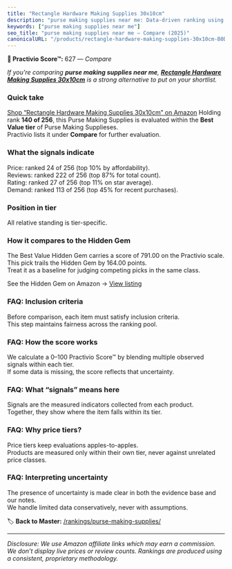 ```yaml
---
title: "Rectangle Hardware Making Supplies 30x10cm"
description: "purse making supplies near me: Data-driven ranking using the Practivio Score™. Positioned by quality, value, demand, findability, momentum."
keywords: ["purse making supplies near me"]
seo_title: "purse making supplies near me — Compare (2025)"
canonicalURL: "/products/rectangle-hardware-making-supplies-30x10cm-B0DRP8GQRR/"
---
```


**🛒 Practivio Score™:** 627 — _Compare_


*If you're comparing **purse making supplies near me**, **[Rectangle Hardware Making Supplies 30x10cm](https://www.amazon.com/dp/B0DRP8GQRR?tag=practivio-20)** is a strong alternative to put on your shortlist.*
### Quick take
[Shop “Rectangle Hardware Making Supplies 30x10cm” on Amazon](https://www.amazon.com/dp/B0DRP8GQRR?tag=practivio-20)
Holding rank **140 of 256**, this Purse Making Supplies is evaluated within the **Best Value tier** of Purse Making Supplieses.  
Practivio lists it under **Compare** for further evaluation.

### What the signals indicate
Price: ranked 24 of 256 (top 10% by affordability).  
Reviews: ranked 222 of 256 (top 87% for total count).  
Rating: ranked 27 of 256 (top 11% on star average).  
Demand: ranked 113 of 256 (top 45% for recent purchases).

### Position in tier
All relative standing is tier-specific.

### How it compares to the Hidden Gem
The Best Value Hidden Gem carries a score of 791.00 on the Practivio scale.  
This pick trails the Hidden Gem by 164.00 points.  
Treat it as a baseline for judging competing picks in the same class.  

See the Hidden Gem on Amazon → [View listing](https://www.amazon.com/dp/B01LXK8FAM?tag=practivio-20)

### FAQ: Inclusion criteria
Before comparison, each item must satisfy inclusion criteria.  
This step maintains fairness across the ranking pool.

### FAQ: How the score works
We calculate a 0–100 Practivio Score™ by blending multiple observed signals within each tier.  
If some data is missing, the score reflects that uncertainty.

### FAQ: What “signals” means here
Signals are the measured indicators collected from each product.  
Together, they show where the item falls within its tier.

### FAQ: Why price tiers?
Price tiers keep evaluations apples-to-apples.  
Products are measured only within their own tier, never against unrelated price classes.

### FAQ: Interpreting uncertainty
The presence of uncertainty is made clear in both the evidence base and our notes.  
We handle limited data conservatively, never with assumptions.

<!-- Missing template for Compare/CompareWithinPriceClass -->


🏷️ **Back to Master:** [/rankings/purse-making-supplies/](/rankings/purse-making-supplies/)

---
_Disclosure: We use Amazon affiliate links which may earn a commission. We don’t display live prices or review counts. Rankings are produced using a consistent, proprietary methodology._
